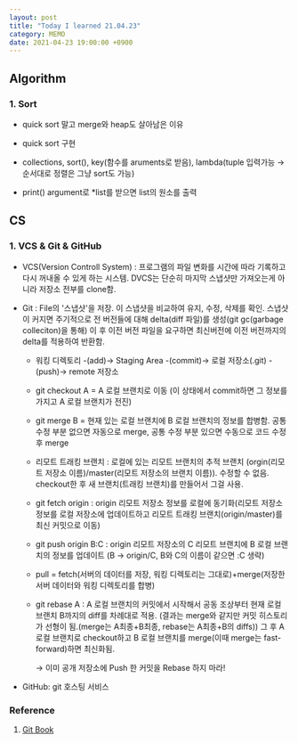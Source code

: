 ```yaml
---
layout: post
title: "Today I learned 21.04.23"
category: MEMO
date: 2021-04-23 19:00:00 +0900
---
```

## Algorithm

### 1. Sort
- quick sort 말고 merge와 heap도 살아남은 이유

- quick sort 구현

- collections, sort(), key(함수를 aruments로 받음), lambda(tuple 입력가능 → 순서대로 정렬은 그냥 sort도 가능)

- print() argument로 *list를 받으면 list의 원소를 출력

## CS

### 1. VCS & Git & GitHub
- VCS(Version Controll System) : 프로그램의 파일 변화를 시간에 따라 기록하고 다시 꺼내올 수 있게 하는 시스템. DVCS는 단순히 마지막 스냅샷만 가져오는게 아니라 저장소 전부를 clone함.

- Git : File의 '스냅샷'을 저장. 이 스냅샷을 비교하여 유지, 수정, 삭제를 확인. 스냅샷이 커지면 주기적으로 전 버전들에 대해 delta(diff 파일)를 생성(git gc(garbage colleciton)을 통해) 이 후 이전 버전 파일을 요구하면 최신버전에 이전 버전까지의 delta를 적용하여 반환함.
    - 워킹 디렉토리 -(add)→ Staging Area -(commit)→ 로컬 저장소(.git) -(push)→ remote 저장소
    - git checkout A = A 로컬 브랜치로 이동 (이 상태에서 commit하면 그 정보를 가지고 A 로컬 브랜치가 전진)
    - git merge B = 현재 있는 로컬 브랜치에 B 로컬 브랜치의 정보를 합병함. 공통 수정 부분 없으면 자동으로 merge, 공통 수정 부분 있으면 수동으로 코드 수정 후 merge
    - 리모트 트래킹 브랜치 : 로컬에 있는 리모트 브랜치의 추적 브랜치 (orgin(리모트 저장소 이름)/master(리모트 저장소의 브랜치 이름)). 수정할 수 없음. checkout한 후 새 브랜치(트래킹 브랜치)를 만들어서 그걸 사용.
    - git fetch origin : origin 리모트 저장소 정보를 로컬에 동기화(리모트 저장소 정보를 로컬 저장소에 업데이트하고 리모트 트래킹 브랜치(origin/master)를 최신 커밋으로 이동)
    - git push origin B:C : origin 리모트 저장소의 C 리모트 브랜치에 B 로컬 브랜치의 정보를 업데이트 (B → origin/C, B와 C의 이름이 같으면 :C 생략)
    - pull = fetch(서버의 데이터를 저장, 워킹 디렉토리는 그대로)+merge(저장한 서버 데이터와 워킹 디렉토리를 합병)
    - git rebase A : A 로컬 브랜치의 커밋에서 시작해서 공동 조상부터 현재 로컬 브랜치 B까지의 diff를 차례대로 적용. (결과는 merge와 같지만 커밋 히스토리가 선형이 됨.(merge는 A최종+B최종, rebase는 A최종+B의 diffs)) 그 후 A 로컬 브랜치로 checkout하고 B 로컬 브랜치를 merge(이때 merge는 fast-forward)하면 최신화됨.

        → 이미 공개 저장소에 Push 한 커밋을 Rebase 하지 마라!

- GitHub: git 호스팅 서비스


### Reference
1. [Git Book](https://git-scm.com/book/en/v2)
